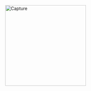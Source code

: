 <img width="258" alt="Capture" src="https://user-images.githubusercontent.com/67586672/168646902-439a91ac-f5fd-40cf-9d5a-d7d8815bcd52.PNG">
